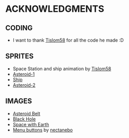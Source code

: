 # ACKNOWLEDGMENTS

## CODING
- I want to thank [Tislom58](https://github.com/Tislom58/) for all the code he made :D

## SPRITES

- Space Station and ship animation by [Tislom58](https://github.com/Tislom58/)
- [Asteroid-1](https://pixelartmaker.com/art/6dab6ecf5720fdf)
- [Ship](https://clipartcraft.com/explore/spaceship-clipart-pixel/)
- [Asteroid-2](https://pixelartmaker.com/art/b0d28fcc8a7f281)

## IMAGES

- [Asteroid Belt](https://wallpapercave.com/wp/wp4221867.jpg)
- [Black Hole](https://www.reddit.com/r/PixelArt/comments/a4fp0e/supermassive_black_hole/)
- [Space with Earth](https://www.peakpx.com/en/hd-wallpaper-desktop-wplat)
- [Menu buttons](https://nectanebo.itch.io/menu-buttons) by [nectanebo](https://nectanebo.itch.io/)
